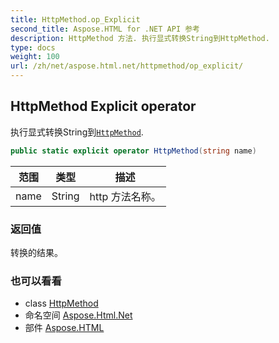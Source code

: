 ```yaml
---
title: HttpMethod.op_Explicit
second_title: Aspose.HTML for .NET API 参考
description: HttpMethod 方法. 执行显式转换String到HttpMethod.
type: docs
weight: 100
url: /zh/net/aspose.html.net/httpmethod/op_explicit/
---
```

## HttpMethod Explicit operator

执行显式转换String到[`HttpMethod`](../).

```csharp
public static explicit operator HttpMethod(string name)
```

| 范围 | 类型 | 描述 |
| --- | --- | --- |
| name | String | http 方法名称。 |

### 返回值

转换的结果。

### 也可以看看

* class [HttpMethod](../)
* 命名空间 [Aspose.Html.Net](../../httpmethod/)
* 部件 [Aspose.HTML](../../../)


